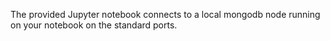 The provided Jupyter notebook connects to a local mongodb node running on your notebook on the standard ports.

